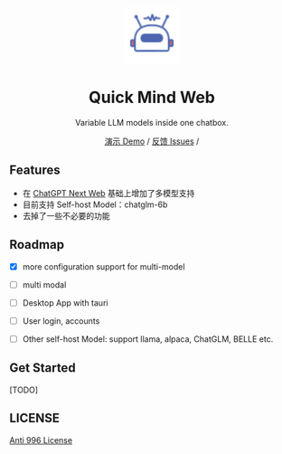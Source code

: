 <div align="center">
<img src="./app/icons/bot.svg" alt="icon" height="100px" width="100px"/>

<h1 align="center">Quick Mind Web</h1>

Variable LLM models inside one chatbox.

[演示 Demo](https://www.danflow.cn) / [反馈 Issues](https://github.com/gongfuchang/quick_mind_doris/issues) /

</div>

## Features

- 在 [ChatGPT Next Web](https://github.com/Yidadaa/ChatGPT-Next-Web) 基础上增加了多模型支持
- 目前支持 Self-host Model：chatglm-6b
- 去掉了一些不必要的功能

## Roadmap

- [x] more configuration support for multi-model
- [ ] multi modal
- [ ] Desktop App with tauri
- [ ] User login, accounts
- [ ] Other self-host Model: support llama, alpaca, ChatGLM, BELLE etc.


## Get Started
[TODO]


## LICENSE

[Anti 996 License](https://github.com/kattgu7/Anti-996-License/blob/master/LICENSE_CN_EN)
